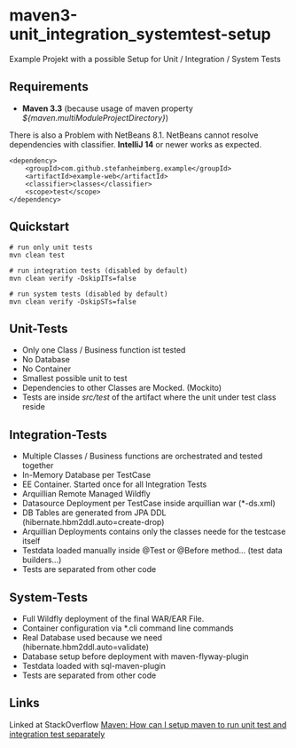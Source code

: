 # maven3-unit_integration_systemtest-setup

Example Projekt with a possible Setup for Unit / Integration / System Tests

## Requirements

- **Maven 3.3** (because usage of maven property *${maven.multiModuleProjectDirectory}*)

There is also a Problem with NetBeans 8.1. NetBeans cannot resolve dependencies with classifier. **IntelliJ 14** or newer works as expected.

    <dependency>
        <groupId>com.github.stefanheimberg.example</groupId>
        <artifactId>example-web</artifactId>
        <classifier>classes</classifier>
        <scope>test</scope>
    </dependency>


## Quickstart

    # run only unit tests
    mvn clean test
    
    # run integration tests (disabled by default)
    mvn clean verify -DskipITs=false
    
    # run system tests (disabled by default)
    mvn clean verify -DskipSTs=false

## Unit-Tests

- Only one Class / Business function ist tested
- No Database
- No Container
- Smallest possible unit to test
- Dependencies to other Classes are Mocked. (Mockito)
- Tests are inside *src/test* of the artifact where the unit under test class reside

## Integration-Tests

- Multiple Classes / Business functions are orchestrated and tested together
- In-Memory Database per TestCase
- EE Container. Started once for all Integration Tests
- Arquillian Remote Managed Wildfly
- Datasource Deployment per TestCase inside arquillian war (*-ds.xml)
- DB Tables are generated from JPA DDL (hibernate.hbm2ddl.auto=create-drop)
- Arquillian Deployments contains only the classes neede for the testcase itself
- Testdata loaded manually inside @Test or @Before method... (test data builders...)
- Tests are separated from other code

## System-Tests

- Full Wildfly deployment of the final WAR/EAR File.
- Container configuration via *.cli command line commands
- Real Database used because we need (hibernate.hbm2ddl.auto=validate)
- Database setup before deployment with maven-flyway-plugin
- Testdata loaded with sql-maven-plugin
- Tests are separated from other code


## Links

Linked at StackOverflow [Maven: How can I setup maven to run unit test and integration test separately](http://stackoverflow.com/a/33774026/4429292)
